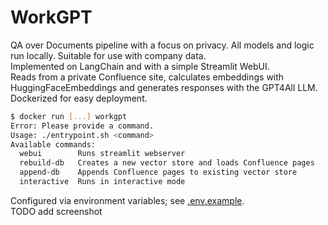 # WorkGPT
QA over Documents pipeline with a focus on privacy. All models and logic run locally. Suitable for use with company data.  
Implemented on LangChain and with a simple Streamlit WebUI.  
Reads from a private Confluence site, calculates embeddings with HuggingFaceEmbeddings and generates responses with the GPT4All LLM.  
Dockerized for easy deployment.  
```bash
$ docker run [...] workgpt 
Error: Please provide a command.
Usage: ./entrypoint.sh <command>
Available commands:
  webui        Runs streamlit webserver
  rebuild-db   Creates a new vector store and loads Confluence pages
  append-db    Appends Confluence pages to existing vector store
  interactive  Runs in interactive mode
```
Configured via environment variables; see [.env.example](./.env.example).  
TODO add screenshot